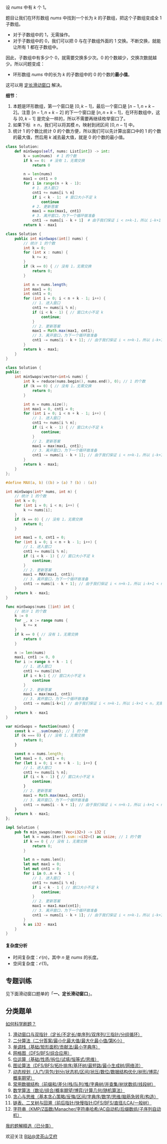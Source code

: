 设 $\textit{nums}$ 中有 $k$ 个 $1$。

题目让我们在环形数组 $\textit{nums}$ 中找到一个长为 $k$ 的子数组，把这个子数组变成全 $1$ 子数组。

- 对于子数组中的 $1$，无需操作。
- 对于子数组中的 $0$，我们可以把 $0$ 与在子数组外面的 $1$ 交换。不断交换，就能让所有 $1$ 都在子数组中。

因此，子数组中有多少个 $0$，就需要交换多少次。$0$ 的个数越少，交换次数就越少。所以问题变成：

- 环形数组 $\textit{nums}$ 中的长为 $k$ 的子数组中的 $0$ 的个数的**最小值**。

这可以用 [定长滑动窗口](https://leetcode.cn/problems/maximum-number-of-vowels-in-a-substring-of-given-length/solutions/2809359/tao-lu-jiao-ni-jie-jue-ding-chang-hua-ch-fzfo/) 解决。

**细节**：

1. 本题是环形数组，第一个窗口是 $[0,k-1]$，最后一个窗口是 $[n-1,n+k-2]$。注意 $[n-1,n+k-2]$ 的下一个窗口是 $[n,n+k-1]$，在环形数组中，这与 $[0,k-1]$ 是完全一样的，所以不需要再继续枚举窗口了。
2. 如果下标 $\ge n$，我们可以将其模 $n$，映射到闭区间 $[0,n-1]$ 中。
3. 统计 $1$ 的个数比统计 $0$ 的个数方便，所以我们可以先计算出窗口中的 $1$ 的个数的最大值，然后用 $k$ 减去最大值，就是 $0$ 的个数的最小值。

```py [sol-Python3]
class Solution:
    def minSwaps(self, nums: List[int]) -> int:
        k = sum(nums)  # 1 的个数
        if k == 0:  # 没有 1，无需交换
            return 0

        n = len(nums)
        max1 = cnt1 = 0
        for i in range(n + k - 1):
            # 1. 进入窗口
            cnt1 += nums[i % n]
            if i < k - 1:  # 窗口大小不足 k
                continue
            # 2. 更新答案
            max1 = max(max1, cnt1)
            # 3. 离开窗口，为下一个循环做准备
            cnt1 -= nums[i - k + 1]  # 由于我们保证 i < n+k-1，所以 i-k+1 < n，无需取模
        return k - max1
```

```java [sol-Java]
class Solution {
    public int minSwaps(int[] nums) {
        // 统计 1 的个数
        int k = 0;
        for (int x : nums) {
            k += x;
        }
        if (k == 0) { // 没有 1，无需交换
            return 0;
        }

        int n = nums.length;
        int max1 = 0;
        int cnt1 = 0;
        for (int i = 0; i < n + k - 1; i++) {
            // 1. 进入窗口
            cnt1 += nums[i % n];
            if (i < k - 1) { // 窗口大小不足 k
                continue;
            }
            // 2. 更新答案
            max1 = Math.max(max1, cnt1);
            // 3. 离开窗口，为下一个循环做准备
            cnt1 -= nums[i - k + 1]; // 由于我们保证 i < n+k-1，所以 i-k+1 < n，无需取模
        }
        return k - max1;
    }
}
```

```cpp [sol-C++]
class Solution {
public:
    int minSwaps(vector<int>& nums) {
        int k = reduce(nums.begin(), nums.end(), 0); // 1 的个数
        if (k == 0) { // 没有 1，无需交换
            return 0;
        }

        int n = nums.size();
        int max1 = 0, cnt1 = 0;
        for (int i = 0; i < n + k - 1; i++) {
            // 1. 进入窗口
            cnt1 += nums[i % n];
            if (i < k - 1) { // 窗口大小不足 k
                continue;
            }
            // 2. 更新答案
            max1 = max(max1, cnt1);
            // 3. 离开窗口，为下一个循环做准备
            cnt1 -= nums[i - k + 1]; // 由于我们保证 i < n+k-1，所以 i-k+1 < n，无需取模
        }
        return k - max1;
    }
};
```

```c [sol-C]
#define MAX(a, b) ((b) > (a) ? (b) : (a))

int minSwaps(int* nums, int n) {
    // 统计 1 的个数
    int k = 0;
    for (int i = 0; i < n; i++) {
        k += nums[i];
    }
    if (k == 0) { // 没有 1，无需交换
        return 0;
    }

    int max1 = 0, cnt1 = 0;
    for (int i = 0; i < n + k - 1; i++) {
        // 1. 进入窗口
        cnt1 += nums[i % n];
        if (i < k - 1) { // 窗口大小不足 k
            continue;
        }
        // 2. 更新答案
        max1 = MAX(max1, cnt1);
        // 3. 离开窗口，为下一个循环做准备
        cnt1 -= nums[i - k + 1]; // 由于我们保证 i < n+k-1，所以 i-k+1 < n，无需取模
    }
    return k - max1;
}
```

```go [sol-Go]
func minSwaps(nums []int) int {
	// 统计 1 的个数
	k := 0
	for _, x := range nums {
		k += x
	}
	if k == 0 { // 没有 1，无需交换
		return 0
	}

	n := len(nums)
	max1, cnt1 := 0, 0
	for i := range n + k - 1 {
		// 1. 进入窗口
		cnt1 += nums[i%n]
		if i < k-1 { // 窗口大小不足 k
			continue
		}
		// 2. 更新答案
		max1 = max(max1, cnt1)
		// 3. 离开窗口，为下一个循环做准备
		cnt1 -= nums[i-k+1] // 由于我们保证 i < n+k-1，所以 i-k+1 < n，无需取模
	}
	return k - max1
}
```

```js [sol-JavaScript]
var minSwaps = function(nums) {
    const k = _.sum(nums); // 1 的个数
    if (k === 0) { // 没有 1，无需交换
        return 0;
    }

    const n = nums.length;
    let max1 = 0, cnt1 = 0;
    for (let i = 0; i < n + k - 1; i++) {
        // 1. 进入窗口
        cnt1 += nums[i % n];
        if (i < k - 1) { // 窗口大小不足 k
            continue;
        }
        // 2. 更新答案
        max1 = Math.max(max1, cnt1);
        // 3. 离开窗口，为下一个循环做准备
        cnt1 -= nums[i - k + 1]; // 由于我们保证 i < n+k-1，所以 i-k+1 < n，无需取模
    }
    return k - max1;
};
```

```rust [sol-Rust]
impl Solution {
    pub fn min_swaps(nums: Vec<i32>) -> i32 {
        let k = nums.iter().sum::<i32>() as usize; // 1 的个数
        if k == 0 { // 没有 1，无需交换
            return 0;
        }

        let n = nums.len();
        let mut max1 = 0;
        let mut cnt1 = 0;
        for i in 0..n + k - 1 {
            // 1. 进入窗口
            cnt1 += nums[i % n];
            if i < k - 1 { // 窗口大小不足 k
                continue;
            }
            // 2. 更新答案
            max1 = max1.max(cnt1);
            // 3. 离开窗口，为下一个循环做准备
            cnt1 -= nums[i - k + 1]; // 由于我们保证 i < n+k-1，所以 i-k+1 < n，无需取模
        }
        k as i32 - max1
    }
}
```

#### 复杂度分析

- 时间复杂度：$\mathcal{O}(n)$，其中 $n$ 是 $\textit{nums}$ 的长度。
- 空间复杂度：$\mathcal{O}(1)$。

## 专题训练

见下面滑动窗口题单的「**一、定长滑动窗口**」。

## 分类题单

[如何科学刷题？](https://leetcode.cn/circle/discuss/RvFUtj/)

1. [滑动窗口与双指针（定长/不定长/单序列/双序列/三指针/分组循环）](https://leetcode.cn/circle/discuss/0viNMK/)
2. [二分算法（二分答案/最小化最大值/最大化最小值/第K小）](https://leetcode.cn/circle/discuss/SqopEo/)
3. [单调栈（基础/矩形面积/贡献法/最小字典序）](https://leetcode.cn/circle/discuss/9oZFK9/)
4. [网格图（DFS/BFS/综合应用）](https://leetcode.cn/circle/discuss/YiXPXW/)
5. [位运算（基础/性质/拆位/试填/恒等式/思维）](https://leetcode.cn/circle/discuss/dHn9Vk/)
6. [图论算法（DFS/BFS/拓扑排序/基环树/最短路/最小生成树/网络流）](https://leetcode.cn/circle/discuss/01LUak/)
7. [动态规划（入门/背包/划分/状态机/区间/状压/数位/数据结构优化/树形/博弈/概率期望）](https://leetcode.cn/circle/discuss/tXLS3i/)
8. [常用数据结构（前缀和/差分/栈/队列/堆/字典树/并查集/树状数组/线段树）](https://leetcode.cn/circle/discuss/mOr1u6/)
9. [数学算法（数论/组合/概率期望/博弈/计算几何/随机算法）](https://leetcode.cn/circle/discuss/IYT3ss/)
10. [贪心与思维（基本贪心策略/反悔/区间/字典序/数学/思维/脑筋急转弯/构造）](https://leetcode.cn/circle/discuss/g6KTKL/)
11. [链表、二叉树与回溯（前后指针/快慢指针/DFS/BFS/直径/LCA/一般树）](https://leetcode.cn/circle/discuss/K0n2gO/)
12. [字符串（KMP/Z函数/Manacher/字符串哈希/AC自动机/后缀数组/子序列自动机）](https://leetcode.cn/circle/discuss/SJFwQI/)

[我的题解精选（已分类）](https://github.com/EndlessCheng/codeforces-go/blob/master/leetcode/SOLUTIONS.md)

欢迎关注 [B站@灵茶山艾府](https://space.bilibili.com/206214)
